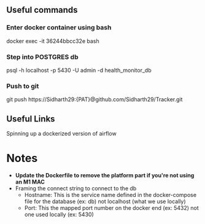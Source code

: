 ## Useful commands

### Enter docker container using bash
docker exec -it 36244bbcc32e bash


### Step into POSTGRES db
psql -h localhost -p 5430 -U admin -d health_monitor_db


### Push to git

git push https://Sidharth29:{PAT}@github.com/Sidharth29/Tracker.git

## Useful Links

Spinning up a dockerized version of airflow


# Notes
- **Update the Dockerfile to remove the platform part if you're not using an M1 MAC** 
- Framing the connect string to connect to the db
    - Hostname: This is the service name defined in the docker-compose file for the database (ex: db) not localhost (what we use locally)
    - Port: This the mapped port number on the docker end (ex: 5432) not one used locally (ex: 5430)  
